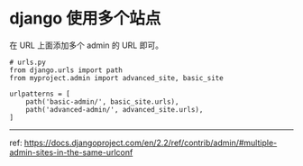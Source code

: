 # django 使用多个站点

在 URL 上面添加多个 admin 的 URL 即可。

    # urls.py
    from django.urls import path
    from myproject.admin import advanced_site, basic_site

    urlpatterns = [
        path('basic-admin/', basic_site.urls),
        path('advanced-admin/', advanced_site.urls),
    ]

---

ref: https://docs.djangoproject.com/en/2.2/ref/contrib/admin/#multiple-admin-sites-in-the-same-urlconf
